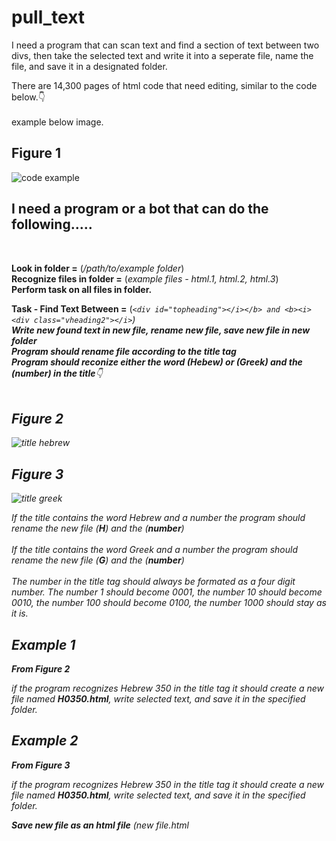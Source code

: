 # pull_text
I need a program that can scan text and find a section of text between two divs, then take the selected text and write it into a seperate file, name the file, and save it in a designated folder.

There are 14,300 pages of html code that need editing, similar to the code below.:point_down:<br><br> example below image.
<h2>Figure 1</h2>

![code example](https://github.com/luvlylavnder/pull_text/blob/master/code%20_example.png)

<h2>I need a program or a bot that can do the following.....</h2><br>

<b>Look in folder =</b> (<i>/path/to/example folder</i>)<br> 
<b>Recognize files in folder =</b> (<i>example files - html.1, html.2, html.3</i>)<br>
<b>Perform task on all files in folder.</b>

<b>Task - Find Text Between =</b> (<i>```<div id="topheading"></i></b> and <b><i><div class="vheading2"></i>```)<br>
<b>Write new found text in new file, rename new file, save new file in new folder</b><br> 
<b><i>Program should rename file according to the title tag</i></b><br>
<b><i>Program should reconize either the word (<b>Hebew</b>) or (<b>Greek</b>) and the (<b>number</b>) in the title</i></b>:point_down:<br><br>
<h2>Figure 2</h2>

![title hebrew](https://github.com/luvlylavnder/pull_text/blob/master/title_hebrew_example.png)
 
<h2>Figure 3</h2>

![title greek](https://github.com/luvlylavnder/pull_text/blob/master/title_greek_example.png)
 
<i>If the title contains the word <i>Hebrew</i> and a <i>number</i> the program should rename the new file (<b>H</b>) and the (<b>number</b>)</i><br><br>
<i>If the title contains the word <i>Greek</i> and a <i>number</i> the program should rename the new file (<b>G</b>) and the (<b>number</b>)</i><br>
 <br>
<i>The number in the title tag should always be formated as a four digit number.<i>  The number 1 should become 0001, the number 10 should become 0010, the number 100 should become 0100, the number 1000 should stay as it is.</i>
 
<h2>Example 1</h2>
<b><i>From Figure 2</i></b><br>

<i>if the program recognizes Hebrew 350 in the title tag it should create a new file named <b>H0350.html</b>, write selected text, and save it in the specified folder.</i>

<h2>Example 2</h2>
<b><i>From Figure 3</i></b><br>

<i>if the program recognizes Hebrew 350 in the title tag it should create a new file named <b>H0350.html</b>, write selected text, and save it in the specified folder.</i>

<b>Save new file as an html file</b> (<i>new file.html</i>
 
 <b></b>
 <i></i>
